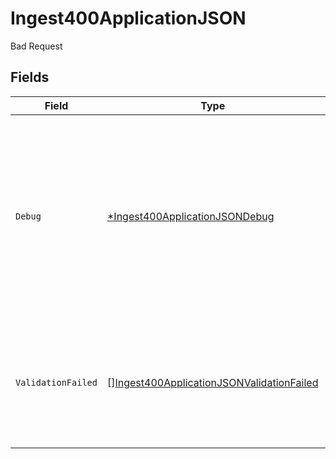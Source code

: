# Ingest400ApplicationJSON

Bad Request


## Fields

| Field                                                                                                                                        | Type                                                                                                                                         | Required                                                                                                                                     | Description                                                                                                                                  |
| -------------------------------------------------------------------------------------------------------------------------------------------- | -------------------------------------------------------------------------------------------------------------------------------------------- | -------------------------------------------------------------------------------------------------------------------------------------------- | -------------------------------------------------------------------------------------------------------------------------------------------- |
| `Debug`                                                                                                                                      | [*Ingest400ApplicationJSONDebug](../../models/operations/ingest400applicationjsondebug.md)                                                   | :heavy_minus_sign:                                                                                                                           | Optional debug information (only present when debug=true is passed to the endpoint). Contains ingested and duplicate event idempotency keys. |
| `ValidationFailed`                                                                                                                           | [][Ingest400ApplicationJSONValidationFailed](../../models/operations/ingest400applicationjsonvalidationfailed.md)                            | :heavy_check_mark:                                                                                                                           | Contains all failing validation events. In the case of a 400, there will be at least one entry in this array.                                |